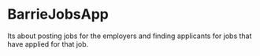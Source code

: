 # BarrieJobsApp
Its about posting jobs for the employers and finding applicants for jobs that have applied for that job.
